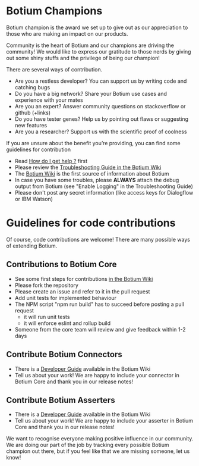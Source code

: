 # Botium Champions

Botium champion is the award we set up to give out as our appreciation to those who are making an impact on our products.

Community is the heart of Botium and our champions are driving the community! We would like to express our gratitude to those nerds by giving out some shiny stuffs and the privilege of being our champion!
 
There are several ways of contribution.
 
* Are you a restless developer? You can support us by writing code and catching bugs
* Do you have a big network? Share your Botium use cases and experience with your mates
* Are you an expert? Answer community questions on stackoverflow or github (+links)
* Do you have tester genes? Help us by pointing out flaws or suggesting new features
* Are you a researcher? Support us with the scientific proof of coolness
 
If you are unsure about the benefit you’re providing, you can find some guidelines for contribution

* Read [How do I get help ?](https://github.com/codeforequity-at/botium-core/issues/180) first
* Please review the [Troubleshooting Guide in the Botium Wiki](https://botium.atlassian.net/wiki/spaces/BOTIUM/pages/426128/Troubleshooting)
* The [Botium Wiki](https://botium.atlassian.net/wiki/spaces/BOTIUM/overview) is the first source of information about Botium
* In case you have some troubles, please __ALWAYS__ attach the debug output from Botium (see "Enable Logging" in the Troubleshooting Guide)
* Please don't post any secret information (like access keys for Dialogflow or IBM Watson)

# Guidelines for code contributions

Of course, code contributions are welcome! There are many possible ways of extending Botium.

## Contributions to Botium Core

* See some first steps for contributions [in the Botium Wiki](https://botium.atlassian.net/wiki/spaces/BOTIUM/pages/58261505/Contribution+Guide+for+Botium+Core)
* Please fork the repository
* Please create an issue and refer to it in the pull request
* Add unit tests for implemented behaviour
* The NPM script "npm run build" has to succeed before posting a pull request
    * it will run unit tests
    * it will enforce eslint and rollup build
* Someone from the core team will review and give feedback within 1-2 days

## Contribute Botium Connectors

* There is a [Developer Guide](https://botium.atlassian.net/wiki/spaces/BOTIUM/pages/38502401/Howto+develop+your+own+Botium+connector) available in the Botium Wiki
* Tell us about your work! We are happy to include your connector in Botium Core and thank you in our release notes!

## Contribute Botium Asserters

* There is a [Developer Guide](https://botium.atlassian.net/wiki/spaces/BOTIUM/pages/24477705/Developing+Custom+Asserters) available in the Botium Wiki
* Tell us about your work! We are happy to include your asserter in Botium Core and thank you in our release notes!

We want to recognise everyone making positive influence in our community. We are doing our part of the job by tracking every possible Botium champion out there, but if you feel like that we are missing someone, let us know!

